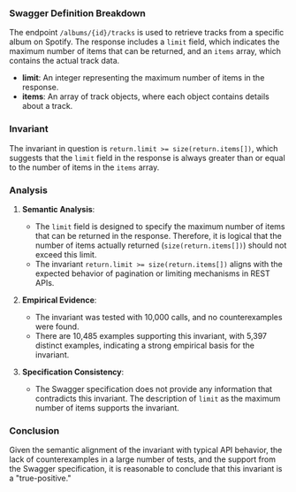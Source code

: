 ### Swagger Definition Breakdown

The endpoint `/albums/{id}/tracks` is used to retrieve tracks from a specific album on Spotify. The response includes a `limit` field, which indicates the maximum number of items that can be returned, and an `items` array, which contains the actual track data.

- **limit**: An integer representing the maximum number of items in the response.
- **items**: An array of track objects, where each object contains details about a track.

### Invariant

The invariant in question is `return.limit >= size(return.items[])`, which suggests that the `limit` field in the response is always greater than or equal to the number of items in the `items` array.

### Analysis

1. **Semantic Analysis**: 
   - The `limit` field is designed to specify the maximum number of items that can be returned in the response. Therefore, it is logical that the number of items actually returned (`size(return.items[])`) should not exceed this limit.
   - The invariant `return.limit >= size(return.items[])` aligns with the expected behavior of pagination or limiting mechanisms in REST APIs.

2. **Empirical Evidence**:
   - The invariant was tested with 10,000 calls, and no counterexamples were found.
   - There are 10,485 examples supporting this invariant, with 5,397 distinct examples, indicating a strong empirical basis for the invariant.

3. **Specification Consistency**:
   - The Swagger specification does not provide any information that contradicts this invariant. The description of `limit` as the maximum number of items supports the invariant.

### Conclusion

Given the semantic alignment of the invariant with typical API behavior, the lack of counterexamples in a large number of tests, and the support from the Swagger specification, it is reasonable to conclude that this invariant is a "true-positive."
